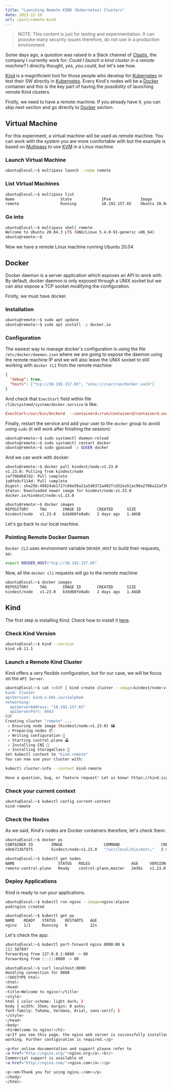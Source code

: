 ```yaml
---
title: "Launching Remote KIND (Kubernetes) Clusters"
date: 2021-12-10
url: /post/remote-kind
---
```


> NOTE: This content is just for testing and experimentation. It can provoke many security issues therefore, do not use in a production environment.

Some days ago, a question was raised in a Slack channel of [Clastix](https://clastix.io/), the company I currently work for: *Could I launch a kind cluster in a remote machine?* I directly thought, *yes, you could*, but let's see how.

[Kind](https://kind.sigs.k8s.io/) is a magnificient tool for those people who develop for [Kubernetes](kubernetes.io/) or test their SW directly in [Kubernetes](kubernetes.io/). Every Kind's nodes will be a [Docker](https://www.docker.com/) container and this is the key part of having the possibility of launching remote Kind clusters.

Firstly, we need to have a remote machine. If you already have it, you can skip next section and go directly to [Docker](#docker) section.

## Virtual Machine

For this experiment, a virtual machine will be used as remote machine. You can work with the system you are more comfortable with but the example is based on [Multipass](https://multipass.run/) to use [KVM](https://en.wikipedia.org/wiki/Kernel-based_Virtual_Machine) in a Linux machine.

### Launch Virtual Machine

```bash
ubuntu@local:~$ multipass launch --name remote
```

### List Virtual Machines

```bash
ubuntu@local:~$ multipass list                   
Name                    State             IPv4             Image
remote                  Running           10.192.157.65    Ubuntu 20.04 LTS
```

### Go into

```bash
ubuntu@local:~$ multipass shell remote
Welcome to Ubuntu 20.04.3 LTS (GNU/Linux 5.4.0-91-generic x86_64)
ubuntu@remote:~$ 
```

Now we have a remote Linux machine running Ubuntu 20.04

## Docker

Docker daemon is a server application which exposes an API to work with. By default, docker daemon is only exposed through a UNIX socket but we can also expose a TCP socket modifying the configuration.

Firstly, we must have docker.

### Installation

```bash
ubuntu@remote:~$ sudo apt update
ubuntu@remote:~$ sudo apt install -y docker.io
```

### Configuration

The easiest way to manage docker's configuration is using the file `/etc/docker/daemon.json` where we are going to expose the daemon using the remote machine IP and we will also leave the UNIX socket to still working with `docker CLI` from the remote machine:

```json
{
  "debug": true,
  "hosts": ["tcp://10.192.157.65", "unix:///var/run/docker.sock"]
}
```

And check that `ExecStart` field within file `/lib/systemd/system/docker.service` is like:

```conf
ExecStart=/usr/bin/dockerd  --containerd=/run/containerd/containerd.sock
```

Finally, restart the service and add your user to the `docker` group to avoid using `sudo` (it will work after finishing the session):

```bash
ubuntu@remote:~$ sudo systemctl daemon-reload
ubuntu@remote:~$ sudo systemctl restart docker
ubuntu@remote:~$ sudo gpasswd -a $USER docker
```

And we can work with docker:

```bash
ubuntu@remote:~$ docker pull kindest/node:v1.23.0
v1.23.0: Pulling from kindest/node
cef70b0687d2: Pull complete 
1a0fe9cf114d: Pull complete 
Digest: sha256:49824ab1727c04e56a21a5d8372a402fcd32ea51ac96a2706a12af38934f81ac
Status: Downloaded newer image for kindest/node:v1.23.0
docker.io/kindest/node:v1.23.0

ubuntu@remote:~$ docker images
REPOSITORY     TAG       IMAGE ID       CREATED      SIZE
kindest/node   v1.23.0   b3dd68fe0a8c   2 days ago   1.46GB
```

Let's go back to our local machine.

### Pointing Remote Docker Daemon

`Docker CLI` uses environment variable `DOCKER_HOST` to build their requests, so:

```bash
export DOCKER_HOST="tcp://10.192.157.65"
```

Now, all the `docker cli` requests will go to the remote machine

```bash
ubuntu@local:~$ docker images
REPOSITORY     TAG       IMAGE ID       CREATED      SIZE
kindest/node   v1.23.0   b3dd68fe0a8c   2 days ago   1.46GB
```

## Kind

The first step is installing Kind. Check how to install it [here](https://kind.sigs.k8s.io/docs/user/quick-start#installation).

### Check Kind Version

```bash
ubuntu@local:~$ kind --version
kind v0.11.1
```

### Launch a Remote Kind Cluster

Kind offers a very flexible configuration, but for our case, we will be focus on the `API Server`.

```bash
ubuntu@local:~$ cat <<EOF | kind create cluster --image=kindest/node:v1.23.0 --name remote --config=-
kind: Cluster
apiVersion: kind.x-k8s.io/v1alpha4
networking:
  apiServerAddress: "10.192.157.65"
  apiServerPort: 6443
EOF
Creating cluster "remote" ...
 ✓ Ensuring node image (kindest/node:v1.23.0) 🖼
 ✓ Preparing nodes 📦  
 ✓ Writing configuration 📜 
 ✓ Starting control-plane 🕹️ 
 ✓ Installing CNI 🔌 
 ✓ Installing StorageClass 💾 
Set kubectl context to "kind-remote"
You can now use your cluster with:

kubectl cluster-info --context kind-remote

Have a question, bug, or feature request? Let us know! https://kind.sigs.k8s.io/#community 🙂
```

### Check your current context

```bash
ubuntu@local:~$ kubectl config current-context
kind-remote
```

### Check the Nodes

As we said, Kind's nodes are Docker containers therefore, let's check them:

```bash
ubuntu@local:~$ docker ps
CONTAINER ID        IMAGE                  COMMAND                  CREATED             STATUS              PORTS                          NAMES
e9e6723bf875        kindest/node:v1.23.0   "/usr/local/bin/entr…"   2 minutes ago       Up 2 minutes        10.192.157.65:6443->6443/tcp   remote-control-plane
```

```bash
ubuntu@local:~$ kubectl get nodes
NAME                   STATUS   ROLES                  AGE     VERSION
remote-control-plane   Ready    control-plane,master   2m36s   v1.23.0
```

### Deploy Applications

Kind is ready to run your applications.

```bash
ubuntu@local:~$ kubectl run nginx --image=nginx:alpine
pod/nginx created

ubuntu@local:~$ kubectl get po
NAME    READY   STATUS    RESTARTS   AGE
nginx   1/1     Running   0          22s
```

Let's check the app:

```bash
ubuntu@local:~$ kubectl port-forward nginx 8080:80 &
[1] 587897
Forwarding from 127.0.0.1:8080 -> 80
Forwarding from [::1]:8080 -> 80

ubuntu@local:~$ curl localhost:8080
Handling connection for 8080
<!DOCTYPE html>
<html>
<head>
<title>Welcome to nginx!</title>
<style>
html { color-scheme: light dark; }
body { width: 35em; margin: 0 auto;
font-family: Tahoma, Verdana, Arial, sans-serif; }
</style>
</head>
<body>
<h1>Welcome to nginx!</h1>
<p>If you see this page, the nginx web server is successfully installed and
working. Further configuration is required.</p>

<p>For online documentation and support please refer to
<a href="http://nginx.org/">nginx.org</a>.<br/>
Commercial support is available at
<a href="http://nginx.com/">nginx.com</a>.</p>

<p><em>Thank you for using nginx.</em></p>
</body>
</html>
```
